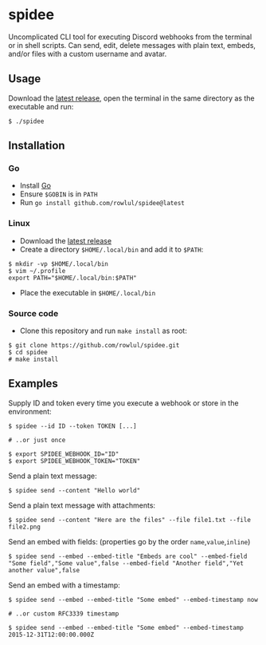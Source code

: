 # spidee
Uncomplicated CLI tool for executing Discord webhooks from the terminal or in shell scripts. Can send, edit, delete messages with plain text, embeds, and/or files with a custom username and avatar.

## Usage
Download the [latest release](https://github.com/rowlul/spidee/releases), open the terminal in the same directory as the executable and run:
```
$ ./spidee
```

## Installation
### Go
- Install [Go](https://go.dev/dl/)
- Ensure `$GOBIN` is in `PATH`
- Run `go install github.com/rowlul/spidee@latest`
### Linux
- Download the [latest release](https://github.com/rowlul/spidee/releases)
- Create a directory `$HOME/.local/bin` and add it to `$PATH`:
```
$ mkdir -vp $HOME/.local/bin
$ vim ~/.profile
export PATH="$HOME/.local/bin:$PATH"
```
- Place the executable in `$HOME/.local/bin`
### Source code
- Clone this repository and run `make install` as root:
```
$ git clone https://github.com/rowlul/spidee.git
$ cd spidee
# make install
```

## Examples
Supply ID and token every time you execute a webhook or store in the environment:
```
$ spidee --id ID --token TOKEN [...]

# ..or just once

$ export SPIDEE_WEBHOOK_ID="ID"
$ export SPIDEE_WEBHOOK_TOKEN="TOKEN"
```
Send a plain text message:
```
$ spidee send --content "Hello world"
```
Send a plain text message with attachments:
```
$ spidee send --content "Here are the files" --file file1.txt --file file2.png
```
Send an embed with fields: (properties go by the order `name`,`value`,`inline`)
```
$ spidee send --embed --embed-title "Embeds are cool" --embed-field "Some field","Some value",false --embed-field "Another field","Yet another value",false
```
Send an embed with a timestamp:
```
$ spidee send --embed --embed-title "Some embed" --embed-timestamp now

# ..or custom RFC3339 timestamp

$ spidee send --embed --embed-title "Some embed" --embed-timestamp 2015-12-31T12:00:00.000Z
```
